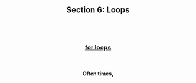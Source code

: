 <div align='center'>
<h2 style='border: solid white 1px;'>Section 6: Loops<h2>

<br>
<h3 style='text-decoration: underline;'>for loops</h3>
<br>

<h4>Often times, </h4>

<br>

</div>